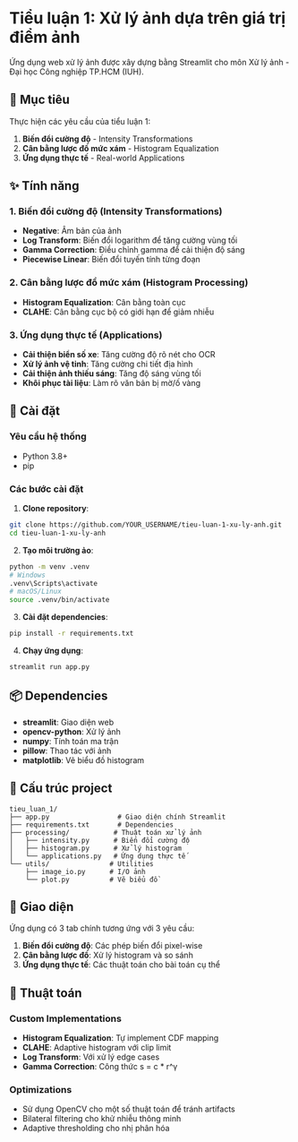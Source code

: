 # Tiểu luận 1: Xử lý ảnh dựa trên giá trị điểm ảnh

Ứng dụng web xử lý ảnh được xây dựng bằng Streamlit cho môn Xử lý ảnh - Đại học Công nghiệp TP.HCM (IUH).

## 🎯 Mục tiêu

Thực hiện các yêu cầu của tiểu luận 1:

1. **Biến đổi cường độ** - Intensity Transformations
2. **Cân bằng lược đồ mức xám** - Histogram Equalization
3. **Ứng dụng thực tế** - Real-world Applications

## ✨ Tính năng

### 1. Biến đổi cường độ (Intensity Transformations)

- **Negative**: Âm bản của ảnh
- **Log Transform**: Biến đổi logarithm để tăng cường vùng tối
- **Gamma Correction**: Điều chỉnh gamma để cải thiện độ sáng
- **Piecewise Linear**: Biến đổi tuyến tính từng đoạn

### 2. Cân bằng lược đồ mức xám (Histogram Processing)

- **Histogram Equalization**: Cân bằng toàn cục
- **CLAHE**: Cân bằng cục bộ có giới hạn để giảm nhiễu

### 3. Ứng dụng thực tế (Applications)

- **Cải thiện biển số xe**: Tăng cường độ rõ nét cho OCR
- **Xử lý ảnh vệ tinh**: Tăng cường chi tiết địa hình
- **Cải thiện ảnh thiếu sáng**: Tăng độ sáng vùng tối
- **Khôi phục tài liệu**: Làm rõ văn bản bị mờ/ố vàng

## 🚀 Cài đặt

### Yêu cầu hệ thống

- Python 3.8+
- pip

### Các bước cài đặt

1. **Clone repository**:

```bash
git clone https://github.com/YOUR_USERNAME/tieu-luan-1-xu-ly-anh.git
cd tieu-luan-1-xu-ly-anh
```

2. **Tạo môi trường ảo**:

```bash
python -m venv .venv
# Windows
.venv\Scripts\activate
# macOS/Linux
source .venv/bin/activate
```

3. **Cài đặt dependencies**:

```bash
pip install -r requirements.txt
```

4. **Chạy ứng dụng**:

```bash
streamlit run app.py
```

## 📦 Dependencies

- **streamlit**: Giao diện web
- **opencv-python**: Xử lý ảnh
- **numpy**: Tính toán ma trận
- **pillow**: Thao tác với ảnh
- **matplotlib**: Vẽ biểu đồ histogram

## 📁 Cấu trúc project

```
tieu_luan_1/
├── app.py                 # Giao diện chính Streamlit
├── requirements.txt       # Dependencies
├── processing/           # Thuật toán xử lý ảnh
│   ├── intensity.py      # Biến đổi cường độ
│   ├── histogram.py      # Xử lý histogram
│   └── applications.py   # Ứng dụng thực tế
└── utils/               # Utilities
    ├── image_io.py      # I/O ảnh
    └── plot.py          # Vẽ biểu đồ
```

## 🎨 Giao diện

Ứng dụng có 3 tab chính tương ứng với 3 yêu cầu:

1. **Biến đổi cường độ**: Các phép biến đổi pixel-wise
2. **Cân bằng lược đồ**: Xử lý histogram và so sánh
3. **Ứng dụng thực tế**: Các thuật toán cho bài toán cụ thể

## 🧠 Thuật toán

### Custom Implementations

- **Histogram Equalization**: Tự implement CDF mapping
- **CLAHE**: Adaptive histogram với clip limit
- **Log Transform**: Với xử lý edge cases
- **Gamma Correction**: Công thức s = c * r^γ

### Optimizations

- Sử dụng OpenCV cho một số thuật toán để tránh artifacts
- Bilateral filtering cho khử nhiễu thông minh
- Adaptive thresholding cho nhị phân hóa
